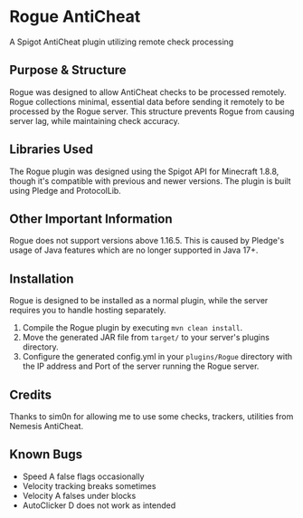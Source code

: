 # Rogue AntiCheat

A Spigot AntiCheat plugin utilizing remote check processing

## Purpose & Structure

Rogue was designed to allow AntiCheat checks to be processed remotely. Rogue collections minimal, essential data before sending it remotely to be processed by the Rogue server. This structure prevents Rogue from causing server lag, while maintaining check accuracy.

## Libraries Used

The Rogue plugin was designed using the Spigot API for Minecraft 1.8.8, though it's compatible with previous and newer versions. The plugin is built using Pledge and ProtocolLib.

## Other Important Information

Rogue does not support versions above 1.16.5. This is caused by Pledge's usage of Java features which are no longer supported in Java 17+.

## Installation

Rogue is designed to be installed as a normal plugin, while the server requires you to handle hosting separately.

1. Compile the Rogue plugin by executing `mvn clean install`.
2. Move the generated JAR file from `target/` to your server's plugins directory.
3. Configure the generated config.yml in your `plugins/Rogue` directory with the IP address and Port of the server running the Rogue server.

## Credits

Thanks to sim0n for allowing me to use some checks, trackers, utilities from Nemesis AntiCheat.

## Known Bugs

- Speed A false flags occasionally
- Velocity tracking breaks sometimes
- Velocity A falses under blocks
- AutoClicker D does not work as intended